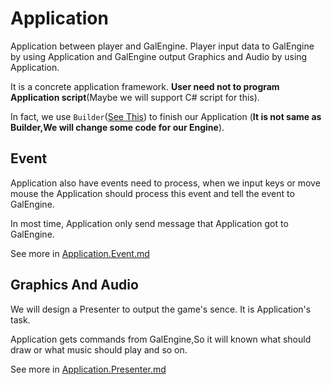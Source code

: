 # Application 

Application between player and GalEngine. Player input data to GalEngine by using Application and GalEngine output Graphics and Audio by using Application.

It is a concrete application framework. **User need not to program Application script**(Maybe we will support C# script for this). 

In fact, we use `Builder`([See This](https://github.com/LinkClinton/Builder)) to finish our Application
(**It is not same as Builder,We will change some code for our Engine**).

## Event

Application also have events need to process, when we input keys or move mouse the Application should process this event and tell the event to GalEngine.

In most time, Application only send message that Application got to GalEngine.

See more in [Application.Event.md](/Application.Event.md)

## Graphics And Audio 

We will design a Presenter to output the game's sence. It is Application's task.

Application gets commands from GalEngine,So it will known what should draw or what music should play and so on. 

See more in [Application.Presenter.md](/Application.Presenter.md)
